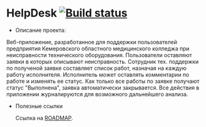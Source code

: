 # HelpDesk    [![Build status](https://ci.appveyor.com/api/projects/status/0jffs057wtikogx5?svg=true)](https://ci.appveyor.com/project/ZloyRob/komk-asp-servicedesk)

 * Описание проекта:
 
  Веб-приложение, разработанное для поддержки пользователей предприятия Кемеровского областного медицинского колледжа при неисправности технического оборудования.
  Пользователи оставляют заявки в которых описывают неисправность. Сотрудник тех. поддержки по полученой заявке составляет список работ, назначая на каждую работу исполнителя. Исполнитель может оставлять комментарии по работе и изменять ее статус. Как только все работы по заявке получают статус "Выполнена", заявка автоматически закрывается. Все действия в приложении журналируются для возможного дальнейшего анализа.
 
 * Полезные ссылки

    Ссылка на [ROADMAP](./ROADMAP.md).
    
